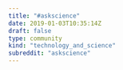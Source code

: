 ```yaml
---
title: "#askscience"
date: 2019-01-03T10:35:14Z
draft: false
type: community
kind: "technology_and_science"
subreddit: "askscience"
---
```

